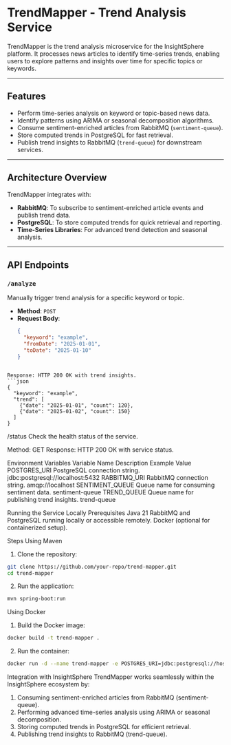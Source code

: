 # TrendMapper - Trend Analysis Service

TrendMapper is the trend analysis microservice for the InsightSphere platform. It processes news articles to identify time-series trends, enabling users to explore patterns and insights over time for specific topics or keywords.

---

## Features

- Perform time-series analysis on keyword or topic-based news data.
- Identify patterns using ARIMA or seasonal decomposition algorithms.
- Consume sentiment-enriched articles from RabbitMQ (`sentiment-queue`).
- Store computed trends in PostgreSQL for fast retrieval.
- Publish trend insights to RabbitMQ (`trend-queue`) for downstream services.

---

## Architecture Overview

TrendMapper integrates with:
- **RabbitMQ**: To subscribe to sentiment-enriched article events and publish trend data.
- **PostgreSQL**: To store computed trends for quick retrieval and reporting.
- **Time-Series Libraries**: For advanced trend detection and seasonal analysis.

---

## API Endpoints

### `/analyze`
Manually trigger trend analysis for a specific keyword or topic.
- **Method**: `POST`
- **Request Body**:
  ```json
  {
    "keyword": "example",
    "fromDate": "2025-01-01",
    "toDate": "2025-01-10"
  }
```

Response: HTTP 200 OK with trend insights.
```json
{
  "keyword": "example",
  "trend": [
    {"date": "2025-01-01", "count": 120},
    {"date": "2025-01-02", "count": 150}
  ]
}
```

/status
Check the health status of the service.

Method: GET
Response: HTTP 200 OK with service status.

Environment Variables
Variable Name		Description					Example Value
POSTGRES_URI		PostgreSQL connection string.			jdbc:postgresql://localhost:5432
RABBITMQ_URI		RabbitMQ connection string.			amqp://localhost
SENTIMENT_QUEUE		Queue name for consuming sentiment data.	sentiment-queue
TREND_QUEUE		Queue name for publishing trend insights.	trend-queue

Running the Service Locally
Prerequisites
Java 21
RabbitMQ and PostgreSQL running locally or accessible remotely.
Docker (optional for containerized setup).

Steps
Using Maven
1. Clone the repository:
```bash
git clone https://github.com/your-repo/trend-mapper.git
cd trend-mapper
```

2. Run the application:
```bash
mvn spring-boot:run
```

Using Docker
1. Build the Docker image:
```bash
docker build -t trend-mapper .
```

2. Run the container:
```bash
docker run -d --name trend-mapper -e POSTGRES_URI=jdbc:postgresql://host:port -e RABBITMQ_URI=amqp://host -e SENTIMENT_QUEUE=sentiment-queue -e TREND_QUEUE=trend-queue trend-mapper
```

Integration with InsightSphere
TrendMapper works seamlessly within the InsightSphere ecosystem by:

1. Consuming sentiment-enriched articles from RabbitMQ (sentiment-queue).
2. Performing advanced time-series analysis using ARIMA or seasonal decomposition.
3. Storing computed trends in PostgreSQL for efficient retrieval.
4. Publishing trend insights to RabbitMQ (trend-queue).

